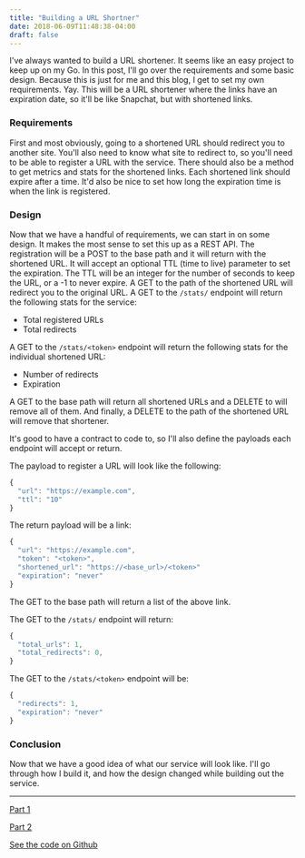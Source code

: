 ```yaml
---
title: "Building a URL Shortner"
date: 2018-06-09T11:48:38-04:00
draft: false
---
```

I've always wanted to build a URL shortener.  It seems like an easy project to keep up on my Go.  In this post, I'll go over the requirements and some basic design.  Because this is just for me and this blog, I get to set my own requirements.  Yay.  This will be a URL shortener where the links have an expiration date, so it'll be like Snapchat, but with shortened links.  

### Requirements
First and most obviously, going to a shortened URL should redirect you to another site.  You'll also need to know what site to redirect to, so you'll need to be able to register a URL with the service.  There should also be a method to get metrics and stats for the shortened links.  Each shortened link should expire after a time.  It'd also be nice to set how long the expiration time is when the link is registered.

### Design

Now that we have a handful of requirements, we can start in on some design.  It makes the most sense to set this up as a REST API. The registration will be a POST to the base path and it will return with the shortened URL.  It will accept an optional TTL (time to live) parameter to set the expiration.  The TTL will be an integer for the number of seconds to keep the URL, or a -1 to never expire.  A GET to the path of the shortened URL will redirect you to the original URL.  A GET to the `/stats/` endpoint will return the following stats for the service:

- Total registered URLs
- Total redirects

A GET to the `/stats/<token>` endpoint will return the following stats for the individual shortened URL:

- Number of redirects
- Expiration

A GET to the base path will return all shortened URLs and a DELETE to will remove all of them.  And finally, a DELETE to the path of the shortened URL will remove that shortener.

It's good to have a contract to code to, so I'll also define the payloads each endpoint will accept or return.

The payload to register a URL will look like the following:

``` js
{
  "url": "https://example.com",
  "ttl": "10"
}
```

The return payload will be a link:

``` js
{
  "url": "https://example.com",
  "token": "<token>",
  "shortened_url": "https://<base_url>/<token>"
  "expiration": "never"
}
```

The GET to the base path will return a list of the above link.

The GET to the `/stats/` endpoint will return:

``` js
{
  "total_urls": 1,
  "total_redirects": 0,
}
```

The GET to the `/stats/<token>` endpoint will be:

``` js
{
  "redirects": 1,
  "expiration": "never"
}
```

### Conclusion
Now that we have a good idea of what our service will look like. I'll go through how I build it, and how the design changed while building out the service.

---
[Part 1](1.md)

[Part 2](2.md)

[See the code on Github](https://github.com/derek-elliott/url-shortener)
